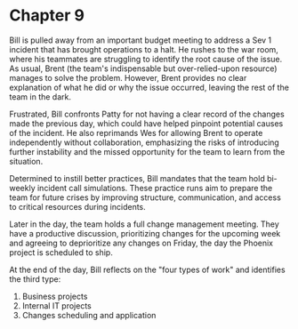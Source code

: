 # Chapter 9

Bill is pulled away from an important budget meeting to address a Sev 1 incident that has brought operations to a halt.
He rushes to the war room, where his teammates are struggling to identify the root cause of the issue. As usual, Brent
(the team's indispensable but over-relied-upon resource) manages to solve the problem. However, Brent provides no clear
explanation of what he did or why the issue occurred, leaving the rest of the team in the dark.

Frustrated, Bill confronts Patty for not having a clear record of the changes made the previous day, which could have
helped pinpoint potential causes of the incident. He also reprimands Wes for allowing Brent to operate independently
without collaboration, emphasizing the risks of introducing further instability and the missed opportunity for the team
to learn from the situation.

Determined to instill better practices, Bill mandates that the team hold bi-weekly incident call simulations. These
practice runs aim to prepare the team for future crises by improving structure, communication, and access to critical
resources during incidents.

Later in the day, the team holds a full change management meeting. They have a productive discussion, prioritizing
changes for the upcoming week and agreeing to deprioritize any changes on Friday, the day the Phoenix project is
scheduled to ship.

At the end of the day, Bill reflects on the "four types of work" and identifies the third type:

1. Business projects
2. Internal IT projects
3. Changes scheduling and application

